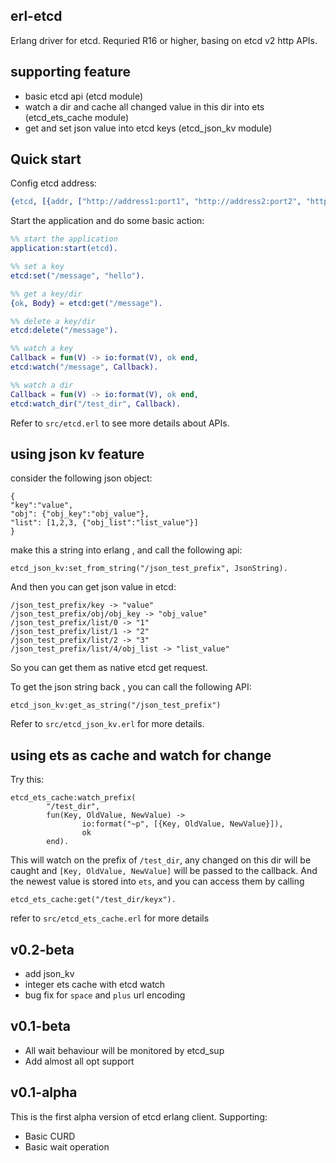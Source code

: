 ## erl-etcd

Erlang driver for etcd. Requried R16 or higher, basing on etcd v2 http APIs.

## supporting feature
- basic etcd api (etcd module)
- watch a dir and cache all changed value in this dir into ets (etcd_ets_cache module)
- get and set json value into etcd keys (etcd_json_kv module)

## Quick start

Config etcd address:

```erlang
{etcd, [{addr, ["http://address1:port1", "http://address2:port2", "http://address3:port3"]}]
```

Start the application and do some basic action:

```erlang
%% start the application
application:start(etcd).

%% set a key
etcd:set("/message", "hello").

%% get a key/dir
{ok, Body} = etcd:get("/message").

%% delete a key/dir
etcd:delete("/message").

%% watch a key
Callback = fun(V) -> io:format(V), ok end,
etcd:watch("/message", Callback).

%% watch a dir
Callback = fun(V) -> io:format(V), ok end,
etcd:watch_dir("/test_dir", Callback).


```

Refer to `src/etcd.erl` to see more details about APIs.

## using json kv feature

consider the following json object:

```
{
"key":"value",
"obj": {"obj_key":"obj_value"},
"list": [1,2,3, {"obj_list":"list_value"}]
}
```

make this a string into erlang , and call the following api:

```
etcd_json_kv:set_from_string("/json_test_prefix", JsonString).
```

And then you can get json value in etcd:

```
/json_test_prefix/key -> "value"
/json_test_prefix/obj/obj_key -> "obj_value"
/json_test_prefix/list/0 -> "1"
/json_test_prefix/list/1 -> "2"
/json_test_prefix/list/2 -> "3"
/json_test_prefix/list/4/obj_list -> "list_value"

```
So you can get them as native etcd get request.

To get the json string back , you can call the following API:

```
etcd_json_kv:get_as_string("/json_test_prefix")
```

Refer to `src/etcd_json_kv.erl` for more details.

## using ets as cache and watch for change

Try this:

```
etcd_ets_cache:watch_prefix(
        "/test_dir",
        fun(Key, OldValue, NewValue) ->
        		io:format("~p", [{Key, OldValue, NewValue}]),
        		ok
        end).
```

This will watch on the prefix of `/test_dir`, any changed on this dir will be caught and `[Key, OldValue, NewValue]` will be passed to the callback. And the newest value is stored into `ets`, and you can access them by calling

```
etcd_ets_cache:get("/test_dir/keyx").
```

refer to `src/etcd_ets_cache.erl` for more details

## v0.2-beta
- add json_kv
- integer ets cache with etcd watch
- bug fix for `space` and `plus` url encoding 

## v0.1-beta
- All wait behaviour will be monitored by etcd_sup
- Add almost all opt support

## v0.1-alpha
This is the first alpha version of etcd erlang client. Supporting:
- Basic CURD
- Basic wait operation


